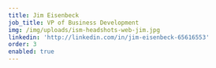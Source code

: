 ```yaml
---
title: Jim Eisenbeck
job_title: VP of Business Development
img: /img/uploads/ism-headshots-web-jim.jpg
linkedin: 'http://linkedin.com/in/jim-eisenbeck-65616553'
order: 3
enabled: true
---
```


